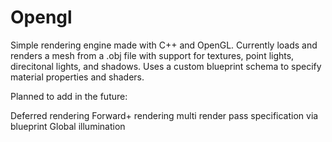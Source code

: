 # Opengl
Simple rendering engine made with C++ and OpenGL.
Currently loads and renders a mesh from a .obj file with support for textures, point lights, direcitonal lights, and shadows.
Uses a custom blueprint schema to specify material properties and shaders.

Planned to add in the future:

Deferred rendering
Forward+ rendering
multi render pass specification via blueprint
Global illumination
